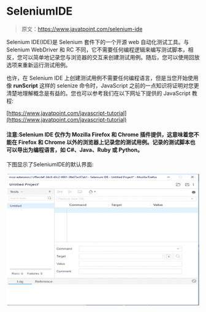# SeleniumIDE

> 原文：<https://www.javatpoint.com/selenium-ide>

Selenium IDE(IDE)是 Selenium 套件下的一个开源 web 自动化测试工具。与 Selenium WebDriver 和 RC 不同，它不需要任何编程逻辑来编写测试脚本，相反，您可以简单地记录您与浏览器的交互来创建测试用例。随后，您可以使用回放选项来重新运行测试用例。

也许，在 Selenium IDE 上创建测试用例不需要任何编程语言，但是当您开始使用像 **runScript** 这样的 selenize 命令时，JavaScript 之前的一点知识将证明对您更清楚地理解概念是有益的。您也可以参考我们在以下网址下提供的 JavaScript 教程:

[https://www.javatpoint.com/javascript-tutorial](https://www.javatpoint.com/javascript-tutorial)

#### 注意:Selenium IDE 仅作为 Mozilla Firefox 和 Chrome 插件提供，这意味着您不能在 Firefox 和 Chrome 以外的浏览器上记录您的测试用例。记录的测试脚本也可以导出为编程语言，如 C#、Java、Ruby 或 Python。

下图显示了SeleniumIDE的默认界面:

![Selenium IDE](img/271a08b9895e075bac165e98dadc344d.png)